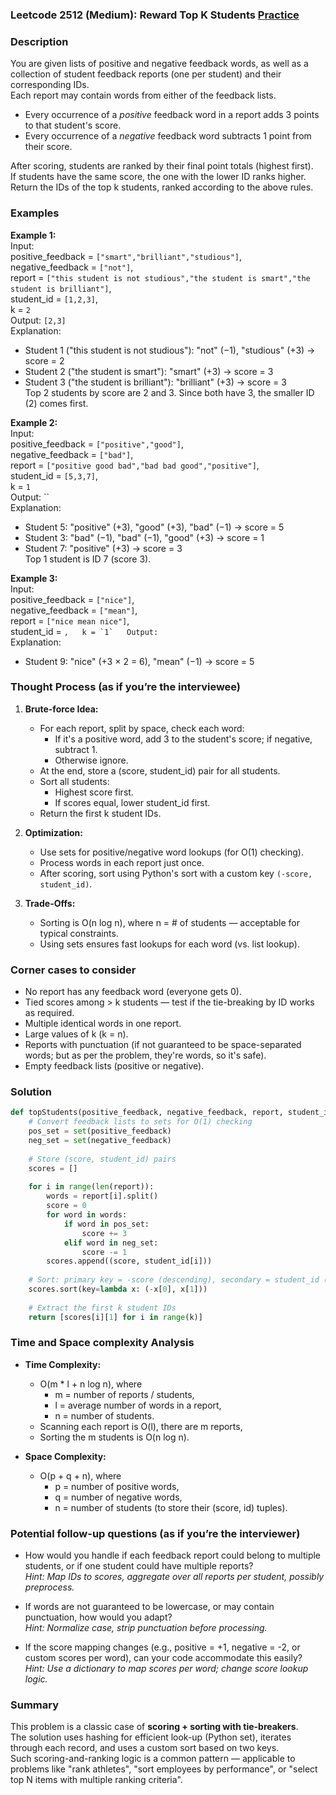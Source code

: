 ### Leetcode 2512 (Medium): Reward Top K Students [Practice](https://leetcode.com/problems/reward-top-k-students)

### Description  
You are given lists of positive and negative feedback words, as well as a collection of student feedback reports (one per student) and their corresponding IDs.  
Each report may contain words from either of the feedback lists.  
- Every occurrence of a *positive* feedback word in a report adds 3 points to that student's score.
- Every occurrence of a *negative* feedback word subtracts 1 point from their score.

After scoring, students are ranked by their final point totals (highest first).  
If students have the same score, the one with the lower ID ranks higher.  
Return the IDs of the top k students, ranked according to the above rules.

### Examples  

**Example 1:**  
Input:  
positive_feedback = `["smart","brilliant","studious"]`,  
negative_feedback = `["not"]`,  
report = `["this student is not studious","the student is smart","the student is brilliant"]`,  
student_id = `[1,2,3]`,  
k = `2`  
Output: `[2,3]`  
Explanation:  
- Student 1 ("this student is not studious"): "not" (−1), "studious" (+3) → score = 2  
- Student 2 ("the student is smart"): "smart" (+3) → score = 3  
- Student 3 ("the student is brilliant"): "brilliant" (+3) → score = 3  
Top 2 students by score are 2 and 3. Since both have 3, the smaller ID (2) comes first.

**Example 2:**  
Input:  
positive_feedback = `["positive","good"]`,  
negative_feedback = `["bad"]`,  
report = `["positive good bad","bad bad good","positive"]`,  
student_id = `[5,3,7]`,  
k = `1`  
Output: ``  
Explanation:  
- Student 5: "positive" (+3), "good" (+3), "bad" (−1) → score = 5  
- Student 3: "bad" (−1), "bad" (−1), "good" (+3) → score = 1  
- Student 7: "positive" (+3) → score = 3  
Top 1 student is ID 7 (score 3).

**Example 3:**  
Input:  
positive_feedback = `["nice"]`,  
negative_feedback = `["mean"]`,  
report = `["nice mean nice"]`,  
student_id = ``,  
k = `1`  
Output: ``  
Explanation:  
- Student 9: "nice" (+3 × 2 = 6), "mean" (−1) → score = 5

### Thought Process (as if you’re the interviewee)  

1. **Brute-force Idea:**  
    - For each report, split by space, check each word:  
        - If it's a positive word, add 3 to the student's score; if negative, subtract 1.  
        - Otherwise ignore.
    - At the end, store a (score, student_id) pair for all students.
    - Sort all students:  
        - Highest score first.  
        - If scores equal, lower student_id first.  
    - Return the first k student IDs.

2. **Optimization:**  
    - Use sets for positive/negative word lookups (for O(1) checking).
    - Process words in each report just once.
    - After scoring, sort using Python's sort with a custom key `(-score, student_id)`.

3. **Trade-Offs:**  
    - Sorting is O(n log n), where n = # of students — acceptable for typical constraints.
    - Using sets ensures fast lookups for each word (vs. list lookup).

### Corner cases to consider  
- No report has any feedback word (everyone gets 0).
- Tied scores among > k students — test if the tie-breaking by ID works as required.
- Multiple identical words in one report.
- Large values of k (k = n).
- Reports with punctuation (if not guaranteed to be space-separated words; but as per the problem, they're words, so it's safe).
- Empty feedback lists (positive or negative).

### Solution

```python
def topStudents(positive_feedback, negative_feedback, report, student_id, k):
    # Convert feedback lists to sets for O(1) checking
    pos_set = set(positive_feedback)
    neg_set = set(negative_feedback)
    
    # Store (score, student_id) pairs
    scores = []
    
    for i in range(len(report)):
        words = report[i].split()
        score = 0
        for word in words:
            if word in pos_set:
                score += 3
            elif word in neg_set:
                score -= 1
        scores.append((score, student_id[i]))
    
    # Sort: primary key = -score (descending), secondary = student_id (ascending)
    scores.sort(key=lambda x: (-x[0], x[1]))
    
    # Extract the first k student IDs
    return [scores[i][1] for i in range(k)]
```

### Time and Space complexity Analysis  

- **Time Complexity:**  
    - O(m \* l + n log n), where  
        - m = number of reports / students,  
        - l = average number of words in a report,  
        - n = number of students.  
    - Scanning each report is O(l), there are m reports,  
    - Sorting the m students is O(n log n).

- **Space Complexity:**  
    - O(p + q + n), where  
        - p = number of positive words,  
        - q = number of negative words,  
        - n = number of students (to store their (score, id) tuples).

### Potential follow-up questions (as if you’re the interviewer)  

- How would you handle if each feedback report could belong to multiple students, or if one student could have multiple reports?  
  *Hint: Map IDs to scores, aggregate over all reports per student, possibly preprocess.*

- If words are not guaranteed to be lowercase, or may contain punctuation, how would you adapt?  
  *Hint: Normalize case, strip punctuation before processing.*

- If the score mapping changes (e.g., positive = +1, negative = -2, or custom scores per word), can your code accommodate this easily?  
  *Hint: Use a dictionary to map scores per word; change score lookup logic.*

### Summary
This problem is a classic case of **scoring + sorting with tie-breakers**.  
The solution uses hashing for efficient look-up (Python set), iterates through each record, and uses a custom sort based on two keys.  
Such scoring-and-ranking logic is a common pattern — applicable to problems like "rank athletes", "sort employees by performance", or "select top N items with multiple ranking criteria".